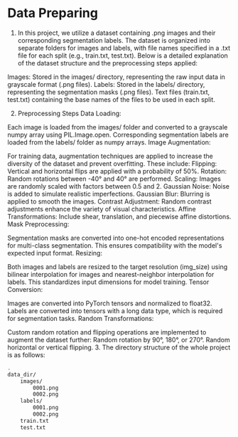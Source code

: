 # Data Preparing

1. In this project, we utilize a dataset containing .png images and their corresponding segmentation labels. The dataset is organized into separate folders for images and labels, with file names specified in a .txt file for each split (e.g., train.txt, test.txt). 
Below is a detailed explanation of the dataset structure and the preprocessing steps applied:

Images: Stored in the images/ directory, representing the raw input data in grayscale format (.png files).
Labels: Stored in the labels/ directory, representing the segmentation masks (.png files).
Text files (train.txt, test.txt) containing the base names of the files to be used in each split.

2. Preprocessing Steps
Data Loading:

Each image is loaded from the images/ folder and converted to a grayscale numpy array using PIL.Image.open.
Corresponding segmentation labels are loaded from the labels/ folder as numpy arrays.
Image Augmentation:

For training data, augmentation techniques are applied to increase the diversity of the dataset and prevent overfitting. These include:
Flipping: Vertical and horizontal flips are applied with a probability of 50%.
Rotation: Random rotations between -40° and 40° are performed.
Scaling: Images are randomly scaled with factors between 0.5 and 2.
Gaussian Noise: Noise is added to simulate realistic imperfections.
Gaussian Blur: Blurring is applied to smooth the images.
Contrast Adjustment: Random contrast adjustments enhance the variety of visual characteristics.
Affine Transformations: Include shear, translation, and piecewise affine distortions.
Mask Preprocessing:

Segmentation masks are converted into one-hot encoded representations for multi-class segmentation. This ensures compatibility with the model's expected input format.
Resizing:

Both images and labels are resized to the target resolution (img_size) using bilinear interpolation for images and nearest-neighbor interpolation for labels. This standardizes input dimensions for model training.
Tensor Conversion:

Images are converted into PyTorch tensors and normalized to float32. Labels are converted into tensors with a long data type, which is required for segmentation tasks.
Random Transformations:

Custom random rotation and flipping operations are implemented to augment the dataset further:
Random rotation by 90°, 180°, or 270°.
Random horizontal or vertical flipping.
3. The directory structure of the whole project is as follows:

```bash
.
data_dir/
    images/
        0001.png
        0002.png
    labels/
        0001.png
        0002.png
    train.txt
    test.txt


